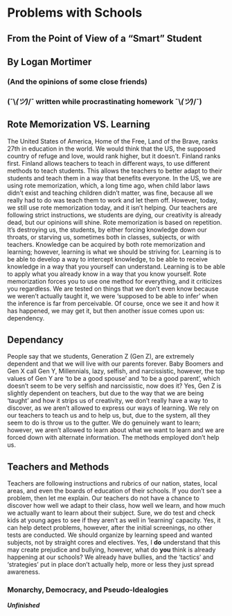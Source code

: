 # Problems with Schools 

## From the Point of View of a “Smart” Student

## By Logan Mortimer 

### (And the opinions of some close friends) 

### (¯\\_(ツ)_/¯ written while procrastinating homework ¯\\_(ツ)_/¯)

## Rote Memorization VS. Learning
The United States of America, Home of the Free, Land of the Brave, ranks 27th in education in the world. We would think that the US, the supposed country of refuge and love, would rank higher, but it doesn’t. Finland ranks first. Finland allows teachers to teach in different ways, to use different methods to teach students. This allows the teachers to better adapt to their students and teach them in a way that benefits everyone. In the US, we are using rote memorization, which, a long time ago, when child labor laws didn’t exist and teaching children didn’t matter, was fine, because all we really had to do was teach them to work and let them off. However, today, we still use rote memorization today, and it isn’t helping. Our teachers are following strict instructions, we students are dying, our creativity is already dead, but our opinions will shine. 
Rote memorization is based on repetition. It’s destroying us, the students, by either forcing knowledge down our throats, or starving us, sometimes both in classes, subjects, or with teachers. Knowledge can be acquired by both rote memorization and learning; however, learning is what we should be striving for. Learning is to be able to develop a way to intercept knowledge, to be able to receive knowledge in a way that you yourself can understand. Learning is to be able to apply what you already know in a way that you know yourself. Rote memorization forces you to use one method for everything, and it criticizes you regardless. We are tested on things that we don’t even know because we weren’t actually taught it, we were ‘supposed to be able to infer’ when the inference is far from perceivable. Of course, once we see it and how it has happened, we may get it, but then another issue comes upon us: dependency.

## Dependancy
People say that we students, Generation Z (Gen Z), are extremely dependent and that we will live with our parents forever. Baby Boomers and Gen X call Gen Y, Millennials, lazy, selfish, and narcissistic, however, the top values of Gen Y are ‘to be a good spouse’ and ‘to be a good parent’, which doesn’t seem to be very selfish and narcissistic, now does it? Yes, Gen Z is slightly dependent on teachers, but due to the way that we are being ‘taught’ and how it strips us of creativity, we don’t really have a way to discover, as we aren’t allowed to express our ways of learning. We rely on our teachers to teach us and to help us, but, due to the system, all they seem to do is throw us to the gutter. We do genuinely want to learn; however, we aren’t allowed to learn about what we want to learn and we are forced down with alternate information. The methods employed don’t help us.

## Teachers and Methods
Teachers are following instructions and rubrics of our nation, states, local areas, and even the boards of education of their schools. If you don’t see a problem, then let me explain. Our teachers do not have a chance to discover how well we adapt to their class, how well we learn, and how much we actually want to learn about their subject. Sure, we do test and check kids at young ages to see if they aren’t as well in ‘learning’ capacity. Yes, it can help detect problems, however, after the initial screenings, no other tests are conducted. We should organize by learning speed and wanted subjects, not by straight cores and electives. Yes, I __do__ understand that this may create prejudice and bullying, however, what do __you__ think is already happening at our schools? We already have bullies, and the ‘tactics’ and ‘strategies’ put in place don’t actually help, more or less they just spread awareness.

### Monarchy, Democracy, and Pseudo-Idealogies
***Unfinished***
